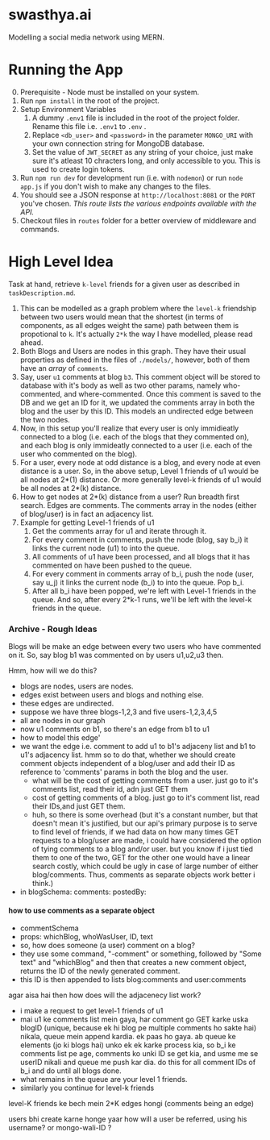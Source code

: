 # swasthya.ai
Modelling a social media network using MERN. 

# Running the App

0. Prerequisite - Node must be installed on your system.
1. Run `npm install` in the root of the project.
2. Setup Environment Variables
   1. A dummy `.env1` file is included in the root of the project folder. Rename this file i.e. `.env1` to `.env` .
   2. Replace `<db_user>` and `<password>` in the parameter `MONGO_URI` with your own connection string for MongoDB database.
   3. Set the value of `JWT_SECRET` as any string of your choice, just make sure it's atleast 10 chracters long, and only accessible to you. This is used to create login tokens. 
3. Run `npm run dev` for development run (i.e. with `nodemon`) or run `node app.js` if you don't wish to make any changes to the files.
4. You should see a JSON response at `http://localhost:8081` or the `PORT` you've chosen. *This route lists the various endpoints available with the API.* 
5. Checkout files in `routes` folder for a better overview of middleware and commands. 

# High Level Idea 

Task at hand, retrieve `k-level` friends for a given user as described in `taskDescription.md`.

1. This can be modelled as a graph problem where the `level-k` friendship between two users would mean that the shortest (in terms of components, as all edges weight the same) path between them is propotional to `k`. It's actually `2*k` the way I have modelled, please read ahead. 
2. Both Blogs and Users are nodes in this graph. They have their usual properties as defined in the files of `./models/`, however, both of them have an *array* of `comments`. 
3. Say, user `u1` comments at blog `b3`. This comment object will be stored to database with it's body as well as two other params, namely who-commented, and where-commented. Once this comment is saved to the DB and we get an ID for it, we updated the comments array in both the blog and the user by this ID. This models an undirected edge between the two nodes.
4. Now, in this setup you'll realize that every user is only immidieatly connected to a blog (i.e. each of the blogs that they commented on), and each blog is only immideatly connected to a user (i.e. each of the user who commented on the blog). 
5. For a user, every node at odd distance is a blog, and every node at even distance is a user. So, in the above setup, Level 1 friends of u1 would be all nodes at 2*(1) distance. Or more generally level-k friends of u1 would be all nodes at 2*(k) distance.
6. How to get nodes at 2*(k) distance from a user? Run breadth first search. Edges are comments. The comments array in the nodes (either of blog/user) is in fact an adjacency list. 
7. Example for getting Level-1 friends of u1
   1. Get the comments array for u1 and iterate through it.
   2. For every comment in comments, push the node (blog, say b_i) it links the current node (u1) to into the queue. 
   3. All comments of u1 have been processed, and all blogs that it has commented on have been pushed to the queue.
   4. For every comment in comments array of b_i, push the node (user, say u_j) it links the current node (b_i) to into the queue. Pop b_i.
   5. After all b_i have been popped, we're left with Level-1 friends in the queue. And so, after every 2*k-1 runs, we'll be left with the level-k friends in the queue.




### Archive - Rough Ideas

Blogs will be make an edge between every two users who have commented on it. 
So, say blog b1 was commented on by users u1,u2,u3 then.

Hmm, how will we do this? 

- blogs are nodes, users are nodes. 
- edges exist between users and blogs and nothing else. 
- these edges are undirected. 
- suppose we have three blogs-1,2,3 and five users-1,2,3,4,5
- all are nodes in our graph
- now u1 comments on b1, so there's an edge from b1 to u1
- how to model this edge'
- we want the edge i.e. comment to add u1 to b1's adjaceny list and b1 to u1's adjacency list. hmm so to do that, whether we should create comment objects independent of a blog/user and add their ID as reference to 'comments' params in both the blog and the user.
    - what will be the cost of getting comments from a user. just go to it's comments list, read their id, adn just GET them
    - cost of getting comments of a blog. just go to it's comment list, read their IDs,and just GET them.
    - huh, so there is some overhead (but it's a constant number, but that doesn't mean it's justified, but our api's primary purpose is to serve to find level of friends, if we had data on how many times GET requests to a blog/user are made, i could have considered the option of tying comments to a blog and/or user. but you know if i just tied them to one of the two, GET for the other one would have a linear search costly, which could be ugly in case of large number of either blog/comments. Thus, comments as separate objects work better i think.)   
- in blogSchema: comments: postedBy:



#### how to use comments as a separate object 
- commentSchema
- props: whichBlog, whoWasUser, ID, text
- so, how does someone (a user) comment on a blog?
- they use some command, "-comment" or something, followed by "Some text" and "whichBlog" and then that creates a new comment object, returns the ID of the newly generated comment.
- this ID is then appended to lists blog:comments and user:comments

agar aisa hai then how does will the adjacenecy list work?
- i make a request to get level-1 friends of u1
- mai u1 ke comments list mein gaya, har comment go GET karke uska blogID (unique, because ek hi blog pe multiple comments ho sakte hai) nikala, queue mein append kardia. ek paas ho gaya. ab queue ke elements (jo ki blogs hai) unko ek ek karke process kia, so b_i ke comments list pe age, comments ko unki ID se get kia, and usme me se userID nikali and queue me push kar dia. do this for all comment IDs of b_i and do until all blogs done. 
- what remains in the queue are your level 1 friends. 
- similarly you continue for level-k friends

level-K friends ke bech mein 2*K edges hongi (comments being an edge)



users bhi create karne honge yaar
how will a user be referred, using his username? or mongo-wali-ID ? 
